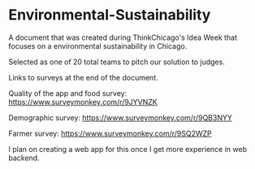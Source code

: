 # Environmental-Sustainability
A document that was created during ThinkChicago's Idea Week that focuses on a environmental sustainability in Chicago.

Selected as one of 20 total teams to pitch our solution to judges.

Links to surveys at the end of the document.

Quality of the app and food survey: https://www.surveymonkey.com/r/9JYVNZK

Demographic survey: https://www.surveymonkey.com/r/9QB3NYY

Farmer survey: https://www.surveymonkey.com/r/9SQ2WZP

I plan on creating a web app for this once I get more experience in web backend.
